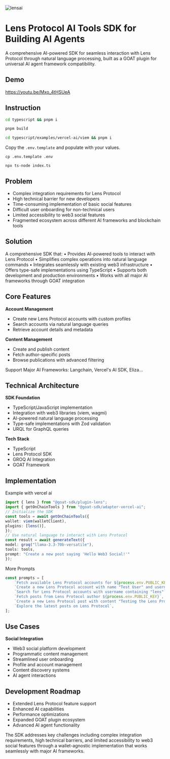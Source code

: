 
![lensai](https://github.com/user-attachments/assets/c2b12d4a-686b-4889-be84-006c6da95bac)

# Lens Protocol AI Tools SDK for Building AI Agents

A comprehensive AI-powered SDK for seamless interaction with Lens Protocol through natural language processing, built as a GOAT plugin for universal AI agent framework compatibility.

## Demo

https://youtu.be/Mxo_4tHSUeA

## Instruction

```sh
cd typescript && pnpm i
```

```sh
pnpm build
```

```sh
cd typescript/examples/vercel-ai/viem && pnpm i
```

Copy the `.env.template` and populate with your values.

```
cp .env.template .env
```

```
npx ts-node index.ts
```

## Problem
* Complex integration requirements for Lens Protocol
* High technical barrier for new developers
* Time-consuming implementation of basic social features
* Difficult user onboarding for non-technical users
* Limited accessibility to web3 social features
* Fragmented ecosystem across different AI frameworks and blockchain tools

## Solution
A comprehensive SDK that:
  • Provides AI-powered tools to interact with Lens Protocol
  • Simplifies complex operations into natural language commands
  • Integrates seamlessly with existing web3 infrastructure
  • Offers type-safe implementations using TypeScript
  • Supports both development and production environments
  • Works with all major AI frameworks through GOAT integration

## Core Features

**Account Management**
- Create new Lens Protocol accounts with custom profiles
- Search accounts via natural language queries
- Retrieve account details and metadata

**Content Management**
- Create and publish content 
- Fetch author-specific posts
- Browse publications with advanced filtering

Support Major AI Frameworks: Langchain, Vercel's Al SDK, Eliza...

## Technical Architecture

**SDK Foundation**
- TypeScript/JavaScript implementation
- Integration with web3 libraries (viem, wagmi)
- AI-powered natural language processing
- Type-safe implementations with Zod validation
- URQL for GraphQL queries

**Tech Stack**
- TypeScript
- Lens Protocol SDK
- GROQ AI Integration
- GOAT Framework

## Implementation

Example with vercel ai

```ts
import { lens } from "@goat-sdk/plugin-lens";
import { getOnChainTools } from "@goat-sdk/adapter-vercel-ai";
// Initialize the SDK
const tools = await getOnChainTools({
wallet: viem(walletClient),
plugins: [lens()],
});
// Use natural language to interact with Lens Protocol
const result = await generateText({
model: groq("llama-3.3-70b-versatile"),
tools: tools,
prompt: "Create a new post saying 'Hello Web3 Social!'"
});
```

More Prompts

```ts
const prompts = [
    `Fetch available Lens Protocol accounts for ${process.env.PUBLIC_KEY}`,
    `Create a new Lens Protocol account with name "Test User" and username "testuser${Date.now()}"`,
    `Search for Lens Protocol accounts with username containing "lens"`,
    `Fetch posts from Lens Protocol author ${process.env.PUBLIC_KEY}`,
    `Create a new Lens Protocol post with content "Testing the Lens Protocol API integration"`,
    `Explore the latest posts on Lens Protocol`,
];
```

## Use Cases

**Social Integration**
- Web3 social platform development
- Programmatic content management
- Streamlined user onboarding
- Profile and account management
- Content discovery systems
- AI agent interactions

## Development Roadmap

- Extended Lens Protocol feature support
- Enhanced AI capabilities
- Performance optimizations
- Expanded GOAT plugin ecosystem
- Advanced AI agent functionality

The SDK addresses key challenges including complex integration requirements, high technical barriers, and limited accessibility to web3 social features through a wallet-agnostic implementation that works seamlessly with major AI frameworks.
